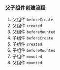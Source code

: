 ### 父子组件创建流程

1. 父组件 ` beforeCreate `
2. 父组件 ` created `
3. 父组件 ` beforeMounted `
4. 子组件 ` beforeCreate `
5. 子组件 ` created `
6. 子组件 ` beforeMounted `
7. 子组件 ` mounted `
8. 父组件 ` mounted `
